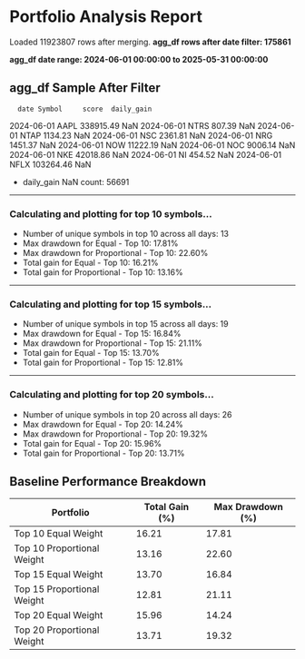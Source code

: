 # Portfolio Analysis Report

Loaded 11923807 rows after merging.
**agg_df rows after date filter: 175861**

**agg_df date range: 2024-06-01 00:00:00 to 2025-05-31 00:00:00**

## agg_df Sample After Filter
      date Symbol     score  daily_gain
2024-06-01   AAPL 338915.49         NaN
2024-06-01   NTRS    807.39         NaN
2024-06-01   NTAP   1134.23         NaN
2024-06-01    NSC   2361.81         NaN
2024-06-01    NRG   1451.37         NaN
2024-06-01    NOW  11222.19         NaN
2024-06-01    NOC   9006.14         NaN
2024-06-01    NKE  42018.86         NaN
2024-06-01     NI    454.52         NaN
2024-06-01   NFLX 103264.46         NaN
- daily_gain NaN count: 56691

---

### Calculating and plotting for top 10 symbols...
- Number of unique symbols in top 10 across all days: 13
- Max drawdown for Equal - Top 10: 17.81%
- Max drawdown for Proportional - Top 10: 22.60%
- Total gain for Equal - Top 10: 16.21%
- Total gain for Proportional - Top 10: 13.16%

---

### Calculating and plotting for top 15 symbols...
- Number of unique symbols in top 15 across all days: 19
- Max drawdown for Equal - Top 15: 16.84%
- Max drawdown for Proportional - Top 15: 21.11%
- Total gain for Equal - Top 15: 13.70%
- Total gain for Proportional - Top 15: 12.81%

---

### Calculating and plotting for top 20 symbols...
- Number of unique symbols in top 20 across all days: 26
- Max drawdown for Equal - Top 20: 14.24%
- Max drawdown for Proportional - Top 20: 19.32%
- Total gain for Equal - Top 20: 15.96%
- Total gain for Proportional - Top 20: 13.71%

## Baseline Performance Breakdown

| Portfolio | Total Gain (%) | Max Drawdown (%) |
|-----------|----------------|------------------|
| Top 10 Equal Weight | 16.21 | 17.81 |
| Top 10 Proportional Weight | 13.16 | 22.60 |
| Top 15 Equal Weight | 13.70 | 16.84 |
| Top 15 Proportional Weight | 12.81 | 21.11 |
| Top 20 Equal Weight | 15.96 | 14.24 |
| Top 20 Proportional Weight | 13.71 | 19.32 |

